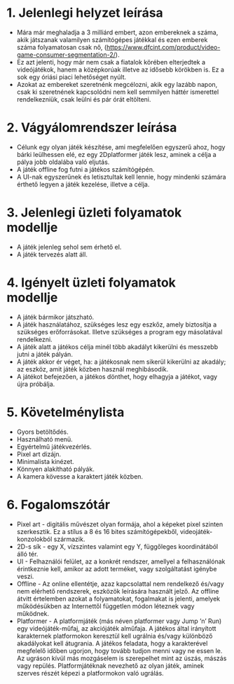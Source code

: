 # 1. Jelenlegi helyzet leírása
- Mára már meghaladja a 3 milliárd embert, azon embereknek a száma, 
akik játszanak valamilyen számítógépes játékkal és ezen emberek száma folyamatosan csak nő,
(https://www.dfcint.com/product/video-game-consumer-segmentation-2/).
- Ez azt jelenti, hogy már nem csak a fiatalok körében elterjedtek a videójátékok,
hanem a középkorúak illetve az idősebb körökben is. Ez a sok egy óriási piaci lehetőséget nyúlt.
- Azokat az embereket szeretnénk megcélozni, akik egy lazább napon, csak ki szeretnének kapcsolódni nem kell semmilyen háttér ismerettel rendelkezniük,
 csak leülni és pár órát eltölteni. 

# 2. Vágyálomrendszer leírása
- Célunk egy olyan játék készítése, ami megfelelően egyszerű ahoz, hogy bárki leülhessen elé, ez egy 2Dplatformer játék lesz, aminek a célja a pálya jobb oldalába való eljutás.
- A játék offline fog futni a játékos számítógépén.
- A UI-nak egyszerűnek és letisztultak kell lennie, hogy mindenki számára érthető legyen a játék kezelése, illetve a célja.

# 3. Jelenlegi üzleti folyamatok modellje

- A játék jelenleg sehol sem érhető el.
- A játék tervezés alatt áll.

# 4. Igényelt üzleti folyamatok modellje

- A játék bármikor játszható.
- A játék használatához, szükséges lesz egy eszkőz, amely biztosítja a szükséges erőforrásokat. Illetve szükséges a program egy másolatával rendelkezni.
- A játék alatt a játékos célja minél több akadályt kikerülni és messzebb jutni a játék pályán.
- A játék akkor ér véget, ha: a játékosnak nem sikerül kikerülni az akadály; az eszköz, amit játék közben használ meghibásodik.
- A játékot befejezően, a játékos dönthet, hogy elhagyja a játékot, vagy újra próbálja.

# 5. Követelménylista
- Gyors betöltődés.
- Használható menü.
- Egyértelmű játékvezérlés.
- Pixel art dizájn.
- Minimalista kinézet.
- Könnyen alakítható pályák.
- A kamera kövesse a karaktert játék közben.

# 6. Fogalomszótár

- Pixel art - digitális művészet olyan formája, ahol a képeket pixel szinten szerkesztik. Ez a stílus a 8 és 16 bites számítógépekből, videojáték-konzolokból
származik.
- 2D-s sík - egy X, vízszintes valamint egy Y, függőleges koordinátából álló tér.
- UI - Felhaználói felület, az a konkrét rendszer, amellyel a felhasználónak érintkeznie kell, amikor az adott terméket, vagy szolgáltatást igénybe veszi.
- Offline - Az online ellentétje, azaz kapcsolattal nem rendelkező és/vagy nem elérhető rendszerek, eszközök leírására használt jelző. Az offline átvitt értelemben azokat a folyamatokat, fogalmakat is jelenti, amelyek működésükben az Internettől független módon léteznek vagy működnek.
- Platformer - A platformjáték (más néven platformer vagy Jump ’n’ Run) egy videójáték-műfaj, az akciójáték alműfaja. A játékos által irányított karakternek platformokon keresztül kell ugrálnia és/vagy különböző akadályokat kell átugrania. A játékos feladata, hogy a karakterével megfelelő időben ugorjon, hogy tovább tudjon menni vagy ne essen le. Az ugráson kívül más mozgáselem is szerepelhet mint az úszás, mászás vagy repülés. Platformjátéknak nevezhető az olyan játék, aminek szerves részét képezi a platformokon való ugrálás.

